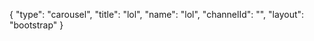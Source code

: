 {
    "type": "carousel",
    "title": "lol",
    "name": "lol",
    "channelId": "",
    "layout": "bootstrap"
}